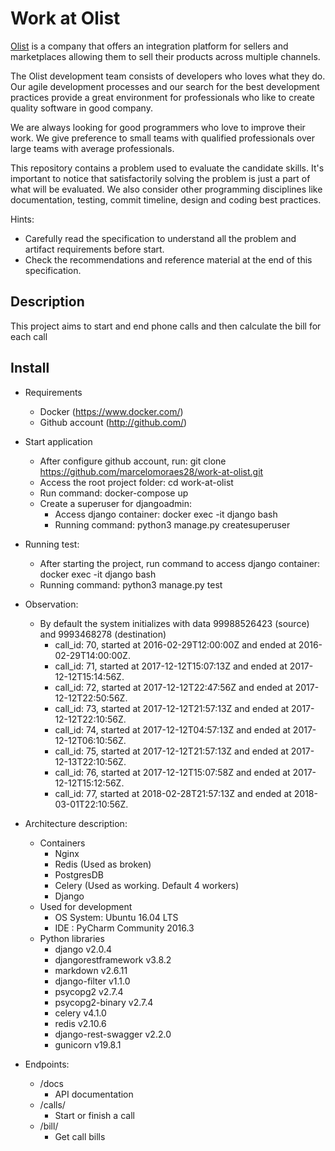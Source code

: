 # Work at Olist

[Olist](https://olist.com/) is a company that offers an integration platform
for sellers and marketplaces allowing them to sell their products across
multiple channels.

The Olist development team consists of developers who loves what they do. Our
agile development processes and our search for the best development practices
provide a great environment for professionals who like to create quality
software in good company.

We are always looking for good programmers who love to improve their work. We
give preference to small teams with qualified professionals over large teams
with average professionals.

This repository contains a problem used to evaluate the candidate skills.
It's important to notice that satisfactorily solving the problem is just a
part of what will be evaluated. We also consider other programming disciplines
like documentation, testing, commit timeline, design and coding best
practices.

Hints:

* Carefully read the specification to understand all the problem and
  artifact requirements before start.
* Check the recommendations and reference material at the end of this
  specification.


## Description

This project aims to start and end phone calls and then calculate the bill for each call


## Install
* Requirements
  * Docker (https://www.docker.com/)
  * Github account (http://github.com/)

* Start application
  * After configure github account, run: git clone https://github.com/marcelomoraes28/work-at-olist.git
  * Access the root project folder: cd work-at-olist
  * Run command: docker-compose up
  * Create a superuser for djangoadmin:
    * Access django container: docker exec -it django bash
    * Running command: python3 manage.py createsuperuser

* Running test:
  * After starting the project, run command to access django container: docker exec -it django bash
  * Running command: python3 manage.py test

* Observation:
  * By default the system initializes with data 99988526423 (source) and 9993468278 (destination)
    * call_id: 70, started at 2016-02-29T12:00:00Z and ended at 2016-02-29T14:00:00Z.
    * call_id: 71, started at 2017-12-12T15:07:13Z and ended at 2017-12-12T15:14:56Z.
    * call_id: 72, started at 2017-12-12T22:47:56Z and ended at 2017-12-12T22:50:56Z.
    * call_id: 73, started at 2017-12-12T21:57:13Z and ended at 2017-12-12T22:10:56Z.
    * call_id: 74, started at 2017-12-12T04:57:13Z and ended at 2017-12-12T06:10:56Z.
    * call_id: 75, started at 2017-12-12T21:57:13Z and ended at 2017-12-13T22:10:56Z.
    * call_id: 76, started at 2017-12-12T15:07:58Z and ended at 2017-12-12T15:12:56Z.
    * call_id: 77, started at 2018-02-28T21:57:13Z and ended at 2018-03-01T22:10:56Z.


* Architecture description:
  * Containers
    * Nginx
    * Redis (Used as broken)
    * PostgresDB
    * Celery (Used as working. Default 4 workers)
    * Django
  * Used for development
    * OS System: Ubuntu 16.04 LTS
    * IDE : PyCharm Community 2016.3
  * Python libraries
    * django v2.0.4
    * djangorestframework v3.8.2
    * markdown v2.6.11
    * django-filter v1.1.0
    * psycopg2 v2.7.4
    * psycopg2-binary v2.7.4
    * celery v4.1.0
    * redis v2.10.6
    * django-rest-swagger v2.2.0
    * gunicorn v19.8.1

* Endpoints:
    * /docs
      * API documentation
    * /calls/
      * Start or finish a call
    * /bill/
      * Get call bills